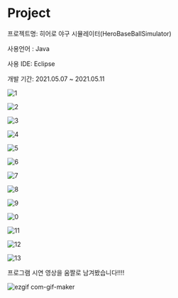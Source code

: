 # Project


프로젝트명: 히어로 야구 시뮬레이터(HeroBaseBallSimulator)
 
 
 사용언어 : Java


사용 IDE: Eclipse
 
 
 개발 기간: 2021.05.07 ~ 2021.05.11
 
 
 
 
 ![1](https://user-images.githubusercontent.com/84079052/119154512-322e9200-ba8d-11eb-8137-3d116feb5523.JPG)



![2](https://user-images.githubusercontent.com/84079052/119154609-496d7f80-ba8d-11eb-93b4-32017d2f91cd.JPG)


![3](https://user-images.githubusercontent.com/84079052/119154693-5f7b4000-ba8d-11eb-9abf-e5cfe001f6a0.JPG)



![4](https://user-images.githubusercontent.com/84079052/119154772-7326a680-ba8d-11eb-8827-6c0c46a45afa.JPG)


![5](https://user-images.githubusercontent.com/84079052/119154953-a1a48180-ba8d-11eb-932b-cef07303d618.JPG)




![6](https://user-images.githubusercontent.com/84079052/119155086-c4369a80-ba8d-11eb-84c4-2b5aefe45b32.JPG)





![7](https://user-images.githubusercontent.com/84079052/119155181-dc0e1e80-ba8d-11eb-9f84-ac20617561de.JPG)




![8](https://user-images.githubusercontent.com/84079052/119155250-f1834880-ba8d-11eb-86fb-06d3ad5ca723.JPG)




![9](https://user-images.githubusercontent.com/84079052/119155339-095acc80-ba8e-11eb-8f2e-ab1fb13ce140.JPG)




![0](https://user-images.githubusercontent.com/84079052/119155397-1bd50600-ba8e-11eb-8097-e0d066f54e99.JPG)




![11](https://user-images.githubusercontent.com/84079052/119155475-34452080-ba8e-11eb-84ff-d8be34dba2a3.JPG)



![12](https://user-images.githubusercontent.com/84079052/119155545-458e2d00-ba8e-11eb-9cc7-0a97fd4f6826.JPG)



![13](https://user-images.githubusercontent.com/84079052/119155619-56d73980-ba8e-11eb-8492-5854e40eadc1.JPG)




프로그램 시연 영상을 움짤로 남겨봤습니다!!!!




![ezgif com-gif-maker](https://user-images.githubusercontent.com/84079052/119157673-66578200-ba90-11eb-97fc-1563d5f157b8.gif)







